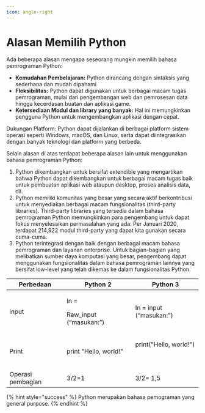 ```yaml
---
icon: angle-right
---
```


# Alasan Memilih Python

Ada beberapa alasan mengapa seseorang mungkin memilih bahasa pemrograman Python:

* **Kemudahan Pembelajaran:** Python dirancang dengan sintaksis yang sederhana dan mudah dipahami
* **Fleksibilitas:** Python dapat digunakan untuk berbagai macam tugas pemrograman, mulai dari pengembangan web dan pemrosesan data hingga kecerdasan buatan dan aplikasi game.
* **Ketersediaan Modul dan library yang banyak:** Hal ini memungkinkan pengguna Python untuk mengembangkan aplikasi dengan cepat.

Dukungan Platform: Python dapat dijalankan di berbagai platform sistem operasi seperti Windows, macOS, dan Linux, serta dapat diintegrasikan dengan banyak teknologi dan platform yang berbeda.

Selain alasan di atas terdapat beberapa alasan lain untuk menggunakan bahasa pemrograman Python:

1. Python dikembangkan untuk bersifat extendible yang mengartikan bahwa Python dapat dikembangkan untuk berbagai macam tugas baik untuk pembuatan aplikasi web ataupun desktop, proses analisis data, dll.
2. Python memiliki komunitas yang besar yang secara aktif berkontribusi untuk menyediakan berbagai macam fungsionalitas (third-party libraries). Third-party libraries yang tersedia dalam bahasa pemrograman Python memungkinkan para pengembang untuk dapat fokus menyelesaikan permasalahan yang ada. Per Januari 2020, terdapat 214,922 modul third-party yang dapat kita gunakan secara cuma-cuma.
3. Python terintegrasi dengan baik dengan berbagai macam bahasa pemrograman dan layanan enterprise. Untuk bagian-bagian yang melibatkan sumber daya komputasi yang besar, pengembang dapat menggunakan fungsionalitas dalam bahasa pemrograman lainnya yang bersifat low-level yang telah dikemas ke dalam fungsionalitas Python.

| Perbedaan         | Python 2                                 | Python 3                                 |
| ----------------- | ---------------------------------------- | ---------------------------------------- |
| input             | <p>In =</p><p>Raw_input (“masukan:”)</p> | In = input (“masukan:”)                  |
| Print             | print "Hello, world!"                    | <p>print("Hello, world!")</p><p><br></p> |
| Operasi pembagian | 3/2=1                                    | 3/2= 1,5                                 |

{% hint style="success" %}
Python merupakan bahasa pemograman yang general purpose.
{% endhint %}

